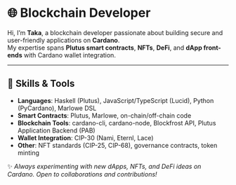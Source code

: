 # 🌐 Blockchain Developer 

Hi, I’m **Taka**, a blockchain developer passionate about building secure and user-friendly applications on **Cardano**.  
My expertise spans **Plutus smart contracts**, **NFTs**, **DeFi**, and **dApp front-ends** with Cardano wallet integration.

---

## 🔧 Skills & Tools
- **Languages**: Haskell (Plutus), JavaScript/TypeScript (Lucid), Python (PyCardano), Marlowe DSL  
- **Smart Contracts**: Plutus, Marlowe, on-chain/off-chain code  
- **Blockchain Tools**: cardano-cli, cardano-node, Blockfrost API, Plutus Application Backend (PAB)  
- **Wallet Integration**: CIP-30 (Nami, Eternl, Lace)  
- **Other**: NFT standards (CIP-25, CIP-68), governance contracts, token minting  
<!-- 
---

## 📂 Projects

### 1. 🔗 Wallet Connector dApp
**Tech**: TypeScript, Lucid, Blockfrost, Nami Wallet  
- Simple dApp that connects to a Cardano wallet.  
- Reads wallet balance, displays assets, and allows sending test ADA.  
- **Demo**: [Live Preview Link]  
- **Code**: [GitHub Repo Link]  

---

### 2. 🎨 NFT Minting & Gallery
**Tech**: Lucid, Blockfrost, CIP-25  
- Mint native tokens and NFTs on Cardano testnet.  
- Implements CIP-25 metadata standard (image, description).  
- Includes a web gallery to display minted NFTs.  
- **Demo**: [Live Preview Link]  
- **Code**: [GitHub Repo Link]  

---

### 3. 🤝 Escrow Smart Contract (Plutus)
**Tech**: Haskell, Plutus, Plutus Emulator  
- Smart contract that locks ADA until both parties sign off.  
- Shows use of validators, datums, and redeemers.  
- Fully tested on Cardano preview testnet.  
- **Demo**: [Video / Screenshots]  
- **Code**: [GitHub Repo Link]  

---

### 4. 💱 Mini DeFi dApp (Optional Advanced)
**Tech**: Plutus, Lucid, PAB  
- Prototype token swap app on testnet.  
- Demonstrates on-chain validator + front-end wallet integration.  
- **Code**: [GitHub Repo Link]  

---

## 📝 Blog & Documentation
- [Medium/Dev.to/Hashnode link] – I write about Cardano development, smart contract patterns, and blockchain design.  

---

## 📬 Contact
- 🌐 Website: [YourSite.com]  
- 💼 LinkedIn: [Your LinkedIn]  
- 🐦 Twitter: [Your Twitter/Handle]  
- 📧 Email: [Your Email]  

--- -->

✨ *Always experimenting with new dApps, NFTs, and DeFi ideas on Cardano. Open to collaborations and contributions!*
